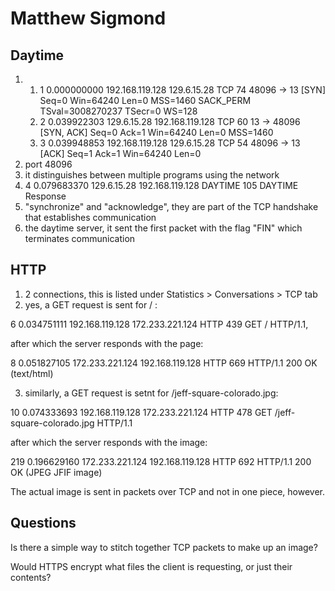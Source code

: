 # Matthew Sigmond

## Daytime

1. 
   1. 1	0.000000000	192.168.119.128	129.6.15.28	TCP	74	48096 → 13 [SYN] Seq=0 Win=64240 Len=0 MSS=1460 SACK_PERM TSval=3008270237 TSecr=0 WS=128
   2. 2	0.039922303	129.6.15.28	192.168.119.128	TCP	60	13 → 48096 [SYN, ACK] Seq=0 Ack=1 Win=64240 Len=0 MSS=1460
   3. 3	0.039948853	192.168.119.128	129.6.15.28	TCP	54	48096 → 13 [ACK] Seq=1 Ack=1 Win=64240 Len=0
2. port 48096
3. it distinguishes between multiple programs using the network
4. 4	0.079683370	129.6.15.28	192.168.119.128	DAYTIME	105	DAYTIME Response
5. "synchronize" and "acknowledge", they are part of the TCP handshake that establishes communication
6. the daytime server, it sent the first packet with the flag "FIN" which terminates communication

## HTTP
1. 2 connections, this is listed under Statistics > Conversations > TCP tab
2. yes, a GET request is sent for / : 

6	0.034751111	192.168.119.128	172.233.221.124	HTTP	439	GET / HTTP/1.1, 

after which the server responds with the page: 

8	0.051827105	172.233.221.124	192.168.119.128	HTTP	669	HTTP/1.1 200 OK  (text/html)

3. similarly, a GET request is setnt for /jeff-square-colorado.jpg:

10	0.074333693	192.168.119.128	172.233.221.124	HTTP	478	GET /jeff-square-colorado.jpg HTTP/1.1 

after which the server responds with the image:

219	0.196629160	172.233.221.124	192.168.119.128	HTTP	692	HTTP/1.1 200 OK  (JPEG JFIF image)

The actual image is sent in packets over TCP and not in one piece, however. 

## Questions

Is there a simple way to stitch together TCP packets to make up an image?

Would HTTPS encrypt what files the client is requesting, or just their contents?